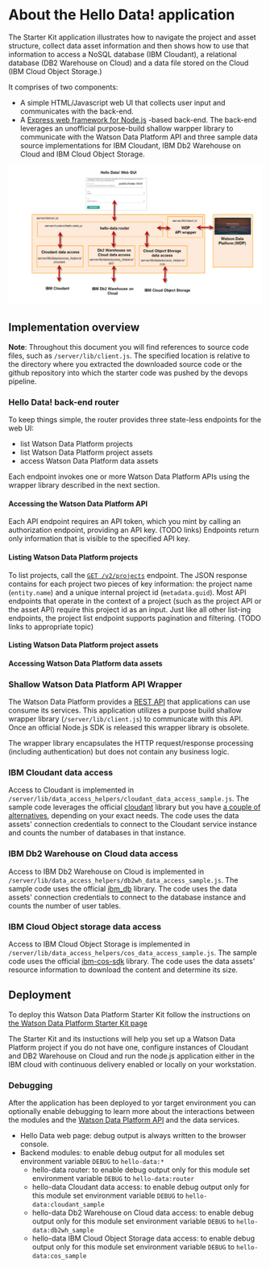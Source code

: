 # About the Hello Data! application

The Starter Kit application illustrates how to navigate the project and asset structure, collect data asset information and then shows how to use that information to access a NoSQL database (IBM Cloudant), a relational database (DB2 Warehouse on Cloud) and a data file stored on the Cloud (IBM Cloud Object Storage.)

It comprises of two components:
 * A simple HTML/Javascript web UI that collects user input and communicates with the back-end.
 * A [Express web framework for Node.js](http://expressjs.com/) -based back-end. The back-end leverages an unofficial purpose-build shallow warpper library to communicate with the Watson Data Platform API and three sample data source implementations for IBM Cloudant, IBM Db2 Warehouse on Cloud and IBM Cloud Object Storage.

![overview](img/skit_app_structure.png)


## Implementation overview

**Note**: Throughout this document you will find references to source code files, such as `/server/lib/client.js`. The specified location is relative to the directory where you extracted the downloaded source code or the github repository into which the starter code was pushed by the devops pipeline.


### Hello Data! back-end router

To keep things simple, the router provides three state-less endpoints for the web UI:
 * list Watson Data Platform projects
 * list Watson Data Platform project assets
 * access Watson Data Platform data assets

Each endpoint invokes one or more Watson Data Platform APIs using the wrapper library described in the next section.

#### Accessing the Watson Data Platform API

Each API endpoint requires an API token, which you mint by calling an authorization endpoint, providing an API key. (TODO links)
Endpoints return only information that is visible to the specified API key.

#### Listing Watson Data Platform projects

To list projects, call the [`GET /v2/projects`](https://apsx-api.stage1.ng.bluemix.net/v2/projects/docs/swagger/#/Projects/getProjects) endpoint. The JSON response contains for each project two pieces of key information: the project name (`entity.name`) and a unique internal project id (`metadata.guid`). Most API endpoints that operate in the context of a project (such as the project API or the asset API) require this project id as an input. Just like all other list-ing endpoints, the project list endpoint supports pagination and filtering. (TODO links to appropriate topic)

#### Listing Watson Data Platform project assets 

#### Accessing Watson Data Platform data assets 

### Shallow Watson Data Platform API Wrapper
The Watson Data Platform provides a [REST API](https://developer.ibm.com/api/view/id-1084:title-Watson_Data_Platform_Core_Services) that applications can use consume its services. This application utilizes a purpose build shallow wrapper library (`/server/lib/client.js`) to communicate with this API. Once an official Node.js SDK is released this wrapper library is obsolete.

The wrapper library encapsulates the HTTP request/response processing (including authentication) but does not contain any business logic.

### IBM Cloudant data access

Access to Cloudant is implemented in `/server/lib/data_access_helpers/cloudant_data_access_sample.js`. The sample code leverages the official [cloudant](https://www.npmjs.com/package/cloudant) library but you have [a couple of alternatives](https://medium.com/ibm-watson-data-lab/choosing-a-cloudant-library-d14c06f3d714), depending on your exact needs. The code uses the data assets' connection credentials to connect to the Cloudant service instance and counts the number of databases in that instance.

### IBM Db2 Warehouse on Cloud data access

Access to IBM Db2 Warehouse on Cloud is implemented in `/server/lib/data_access_helpers/db2wh_data_access_sample.js`. The sample code uses the official [ibm_db](https://www.npmjs.com/package/ibm_db) library. The code uses the data assets' connection credentials to connect to the database instance and counts the number of user tables.

### IBM Cloud Object storage data access

Access to IBM Cloud Object Storage is implemented in `/server/lib/data_access_helpers/cos_data_access_sample.js`. The sample code uses the official [ibm-cos-sdk](https://www.npmjs.com/package/ibm-cos-sdk) library. The code uses the data assets' resource information to download  the content and determine its size.


## Deployment
To deploy this Watson Data Platform Starter Kit follow the instructions on [the Watson Data Platform Starter Kit page](https://dev-console.stage1.bluemix.net/developer/dataplatform/starter-kits)

The Starter Kit and its instuctions will help you set up a Watson Data Platform project if you do not have one, configure instances of Cloudant and DB2 Warehouse on Cloud and run the node.js application either in the IBM cloud with continuous delivery enabled or locally on your workstation. 

### Debugging 
After the application has been deployed to yor target environment you can optionally enable debugging to learn more about the interactions between the modules and the [Watson Data Platform API](https://wdp-api-registry.mybluemix.net/api-explorer/) and the data services.
 * Hello Data web page: debug output is always written to the browser console.
 * Backend modules: to enable debug output for all modules set environment variable `DEBUG` to `hello-data:*`
   * hello-data router: to enable debug output only for this module set environment variable `DEBUG` to `hello-data:router`
   * hello-data Cloudant data access: to enable debug output only for this module set environment variable `DEBUG` to `hello-data:cloudant_sample`
   * hello-data Db2 Warehouse on Cloud data access: to enable debug output only for this module set environment variable `DEBUG` to `hello-data:db2wh_sample`
   * hello-data IBM Cloud Object Storage data access: to enable debug output only for this module set environment variable `DEBUG` to `hello-data:cos_sample`
